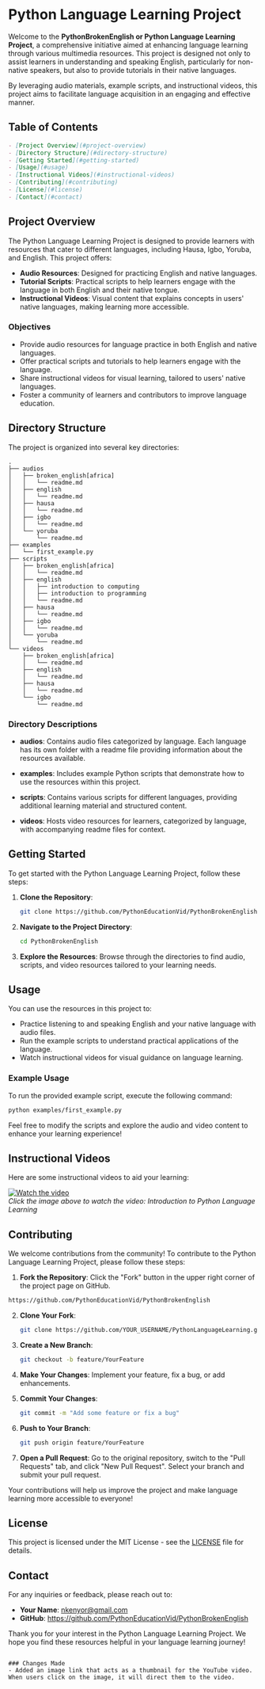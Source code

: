 # Python Language Learning Project

Welcome to the **PythonBrokenEnglish or Python Language Learning Project**, a comprehensive initiative aimed at enhancing language learning through various multimedia resources. This project is designed not only to assist learners in understanding and speaking English, particularly for non-native speakers, but also to provide tutorials in their native languages. 

By leveraging audio materials, example scripts, and instructional videos, this project aims to facilitate language acquisition in an engaging and effective manner.

## Table of Contents
```markdown
- [Project Overview](#project-overview)
- [Directory Structure](#directory-structure)
- [Getting Started](#getting-started)
- [Usage](#usage)
- [Instructional Videos](#instructional-videos)
- [Contributing](#contributing)
- [License](#license)
- [Contact](#contact)
```

## Project Overview

The Python Language Learning Project is designed to provide learners with resources that cater to different languages, including Hausa, Igbo, Yoruba, and English. This project offers:

- **Audio Resources**: Designed for practicing English and native languages.
- **Tutorial Scripts**: Practical scripts to help learners engage with the language in both English and their native tongue.
- **Instructional Videos**: Visual content that explains concepts in users' native languages, making learning more accessible.

### Objectives

- Provide audio resources for language practice in both English and native languages.
- Offer practical scripts and tutorials to help learners engage with the language.
- Share instructional videos for visual learning, tailored to users' native languages.
- Foster a community of learners and contributors to improve language education.

## Directory Structure

The project is organized into several key directories:

```
.
├── audios
│   ├── broken_english[africa]
│   │   └── readme.md
│   ├── english
│   │   └── readme.md
│   ├── hausa
│   │   └── readme.md
│   ├── igbo
│   │   └── readme.md
│   └── yoruba
│       └── readme.md
├── examples
│   └── first_example.py
├── scripts
│   ├── broken_english[africa]
│   │   └── readme.md
│   ├── english
│   │   ├── introduction to computing
│   │   ├── introduction to programming
│   │   └── readme.md
│   ├── hausa
│   │   └── readme.md
│   ├── igbo
│   │   └── readme.md
│   └── yoruba
│       └── readme.md
└── videos
    ├── broken_english[africa]
    │   └── readme.md
    ├── english
    │   └── readme.md
    ├── hausa
    │   └── readme.md
    └── igbo
        └── readme.md
```

### Directory Descriptions

- **audios**: Contains audio files categorized by language. Each language has its own folder with a readme file providing information about the resources available.

- **examples**: Includes example Python scripts that demonstrate how to use the resources within this project.

- **scripts**: Contains various scripts for different languages, providing additional learning material and structured content.

- **videos**: Hosts video resources for learners, categorized by language, with accompanying readme files for context.

## Getting Started

To get started with the Python Language Learning Project, follow these steps:

1. **Clone the Repository**: 
   ```bash
   git clone https://github.com/PythonEducationVid/PythonBrokenEnglish.git
   ```

2. **Navigate to the Project Directory**: 
   ```bash
   cd PythonBrokenEnglish
   ```

3. **Explore the Resources**: 
   Browse through the directories to find audio, scripts, and video resources tailored to your learning needs.

## Usage

You can use the resources in this project to:

- Practice listening to and speaking English and your native language with audio files.
- Run the example scripts to understand practical applications of the language.
- Watch instructional videos for visual guidance on language learning.

### Example Usage

To run the provided example script, execute the following command:

```bash
python examples/first_example.py
```

Feel free to modify the scripts and explore the audio and video content to enhance your learning experience!

## Instructional Videos

Here are some instructional videos to aid your learning:

[![Watch the video](https://img.youtube.com/vi/780r81dI730/0.jpg)](https://youtu.be/780r81dI730)  
*Click the image above to watch the video: Introduction to Python Language Learning*


## Contributing

We welcome contributions from the community! To contribute to the Python Language Learning Project, please follow these steps:

1. **Fork the Repository**: Click the "Fork" button in the upper right corner of the project page on GitHub.

 ```bash
 https://github.com/PythonEducationVid/PythonBrokenEnglish
 ```

2. **Clone Your Fork**: 
   ```bash
   git clone https://github.com/YOUR_USERNAME/PythonLanguageLearning.git
   ```

3. **Create a New Branch**: 
   ```bash
   git checkout -b feature/YourFeature
   ```

4. **Make Your Changes**: Implement your feature, fix a bug, or add enhancements.

5. **Commit Your Changes**: 
   ```bash
   git commit -m "Add some feature or fix a bug"
   ```

6. **Push to Your Branch**: 
   ```bash
   git push origin feature/YourFeature
   ```

7. **Open a Pull Request**: Go to the original repository, switch to the "Pull Requests" tab, and click "New Pull Request". Select your branch and submit your pull request.

Your contributions will help us improve the project and make language learning more accessible to everyone!

## License

This project is licensed under the MIT License - see the [LICENSE](LICENSE) file for details.

## Contact

For any inquiries or feedback, please reach out to:

- **Your Name**: nkenyor@gmail.com
- **GitHub**: https://github.com/PythonEducationVid/PythonBrokenEnglish

Thank you for your interest in the Python Language Learning Project. We hope you find these resources helpful in your language learning journey!
```

### Changes Made
- Added an image link that acts as a thumbnail for the YouTube video. When users click on the image, it will direct them to the video.
